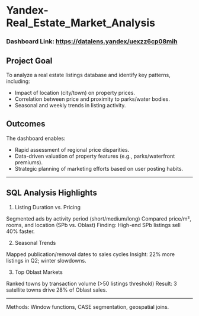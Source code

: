 # Yandex-Real_Estate_Market_Analysis

### Dashboard Link: https://datalens.yandex/uexzz6cp08mih

## Project Goal

To analyze a real estate listings database and identify key patterns, including:
- Impact of location (city/town) on property prices.
- Correlation between price and proximity to parks/water bodies.
- Seasonal and weekly trends in listing activity.

## Outcomes

The dashboard enables:
- Rapid assessment of regional price disparities.
- Data-driven valuation of property features (e.g., parks/waterfront premiums).
- Strategic planning of marketing efforts based on user posting habits.

---

## SQL Analysis Highlights

1. Listing Duration vs. Pricing
   
Segmented ads by activity period (short/medium/long)
Compared price/m², rooms, and location (SPb vs. Oblast)
Finding: High-end SPb listings sell 40% faster.

2. Seasonal Trends
   
Mapped publication/removal dates to sales cycles
Insight: 22% more listings in Q2; winter slowdowns.

3. Top Oblast Markets

Ranked towns by transaction volume (>50 listings threshold)
Result: 3 satellite towns drive 28% of Oblast sales.

---
Methods: Window functions, CASE segmentation, geospatial joins.
